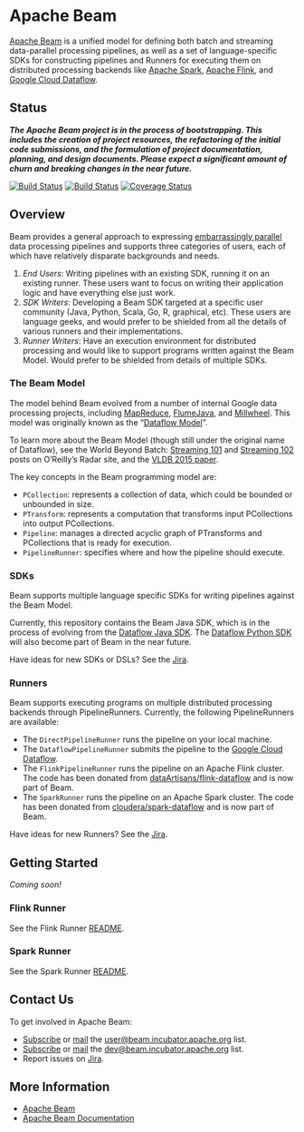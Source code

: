 <!--
    Licensed to the Apache Software Foundation (ASF) under one
    or more contributor license agreements.  See the NOTICE file
    distributed with this work for additional information
    regarding copyright ownership.  The ASF licenses this file
    to you under the Apache License, Version 2.0 (the
    "License"); you may not use this file except in compliance
    with the License.  You may obtain a copy of the License at

      http://www.apache.org/licenses/LICENSE-2.0

    Unless required by applicable law or agreed to in writing,
    software distributed under the License is distributed on an
    "AS IS" BASIS, WITHOUT WARRANTIES OR CONDITIONS OF ANY
    KIND, either express or implied.  See the License for the
    specific language governing permissions and limitations
    under the License.
-->

# Apache Beam

[Apache Beam](http://beam.incubator.apache.org) is a unified model for defining both batch and streaming data-parallel processing pipelines, as well as a set of language-specific SDKs for constructing pipelines and Runners for executing them on distributed processing backends like [Apache Spark](http://spark.apache.org/), [Apache Flink](http://flink.apache.org), and [Google Cloud Dataflow](http://cloud.google.com/dataflow).


## Status 

_**The Apache Beam project is in the process of bootstrapping. This includes the creation of project resources, the refactoring of the initial code submissions, and the formulation of project documentation, planning, and design documents. Please expect a significant amount of churn and breaking changes in the near future.**_

[![Build Status](https://api.travis-ci.org/apache/incubator-beam.svg?branch=master)](https://travis-ci.org/apache/incubator-beam?branch=master)
[![Build Status](https://builds.apache.org/buildStatus/icon?job=beam_PostCommit_MavenVerify)](https://builds.apache.org/job/beam_PostCommit_MavenVerify/)
[![Coverage Status](https://coveralls.io/repos/github/apache/incubator-beam/badge.svg?branch=master)](https://coveralls.io/github/apache/incubator-beam?branch=master)

## Overview

Beam provides a general approach to expressing [embarrassingly parallel](https://en.wikipedia.org/wiki/Embarrassingly_parallel) data processing pipelines and supports three categories of users, each of which have relatively disparate backgrounds and needs.

1. _End Users_: Writing pipelines with an existing SDK, running it on an existing runner. These users want to focus on writing their application logic and have everything else just work.
2. _SDK Writers_: Developing a Beam SDK targeted at a specific user community (Java, Python, Scala, Go, R, graphical, etc). These users are language geeks, and  would prefer to be shielded from all the details of various runners and their implementations.
3. _Runner Writers_: Have an execution environment for distributed processing and would like to support programs written against the Beam Model. Would prefer to be shielded from details of multiple SDKs.


### The Beam Model

The model behind Beam evolved from a number of internal Google data processing projects, including [MapReduce](http://research.google.com/archive/mapreduce.html), [FlumeJava](http://research.google.com/pubs/pub35650.html), and [Millwheel](http://research.google.com/pubs/pub41378.html). This model was originally known as the “[Dataflow Model](http://www.vldb.org/pvldb/vol8/p1792-Akidau.pdf)”. 

To learn more about the Beam Model (though still under the original name of Dataflow), see the World Beyond Batch: [Streaming 101](https://www.oreilly.com/ideas/the-world-beyond-batch-streaming-101) and [Streaming 102](https://www.oreilly.com/ideas/the-world-beyond-batch-streaming-102) posts on O’Reilly’s Radar site, and the [VLDB 2015 paper](http://www.vldb.org/pvldb/vol8/p1792-Akidau.pdf).

The key concepts in the Beam programming model are:

* `PCollection`: represents a collection of data, which could be bounded or unbounded in size.
* `PTransform`: represents a computation that transforms input PCollections into output PCollections.
* `Pipeline`: manages a directed acyclic graph of PTransforms and PCollections that is ready for execution.
* `PipelineRunner`: specifies where and how the pipeline should execute.


### SDKs

Beam supports multiple language specific SDKs for writing pipelines against the Beam Model. 

Currently, this repository contains the Beam Java SDK, which is in the process of evolving from the [Dataflow Java SDK](https://github.com/GoogleCloudPlatform/DataflowJavaSDK). The [Dataflow Python SDK](https://github.com/GoogleCloudPlatform/DataflowPythonSDK) will also become part of Beam in the near future.

Have ideas for new SDKs or DSLs? See the [Jira](https://issues.apache.org/jira/browse/BEAM/component/12328909/).


### Runners

Beam supports executing programs on multiple distributed processing backends through PipelineRunners. Currently, the following PipelineRunners are available:

- The `DirectPipelineRunner` runs the pipeline on your local machine.
- The `DataflowPipelineRunner` submits the pipeline to the [Google Cloud Dataflow](http://cloud.google.com/dataflow/).
- The `FlinkPipelineRunner` runs the pipeline on an Apache Flink cluster. The code has been donated from [dataArtisans/flink-dataflow](https://github.com/dataArtisans/flink-dataflow) and is now part of Beam.
- The `SparkRunner` runs the pipeline on an Apache Spark cluster. The code has been donated from [cloudera/spark-dataflow](https://github.com/cloudera/spark-dataflow) and is now part of Beam.

Have ideas for new Runners? See the [Jira](https://issues.apache.org/jira/browse/BEAM/component/12328916/).


## Getting Started

_Coming soon!_

### Flink Runner

See the Flink Runner [README](https://github.com/apache/incubator-beam/tree/master/runners/flink).

### Spark Runner

See the Spark Runner [README](https://github.com/apache/incubator-beam/tree/master/runners/spark).

## Contact Us

To get involved in Apache Beam:

* [Subscribe](mailto:user-subscribe@beam.incubator.apache.org) or [mail](mailto:user@beam.incubator.apache.org) the [user@beam.incubator.apache.org](http://mail-archives.apache.org/mod_mbox/incubator-beam-user/) list.
* [Subscribe](mailto:dev-subscribe@beam.incubator.apache.org) or [mail](mailto:dev@beam.incubator.apache.org) the [dev@beam.incubator.apache.org](http://mail-archives.apache.org/mod_mbox/incubator-beam-dev/) list.
* Report issues on [Jira](https://issues.apache.org/jira/browse/BEAM).


## More Information

* [Apache Beam](http://beam.incubator.apache.org)
* [Apache Beam Documentation](http://beam.incubator.apache.org/documentation)
